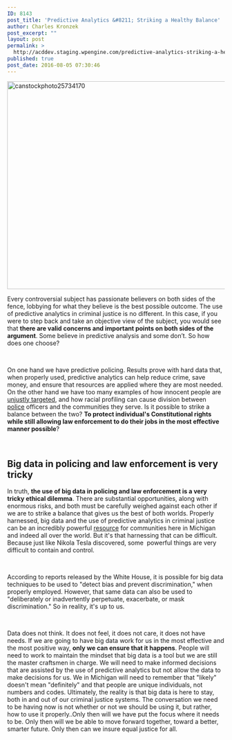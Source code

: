 ```yaml
---
ID: 8143
post_title: 'Predictive Analytics &#8211; Striking a Healthy Balance'
author: Charles Kronzek
post_excerpt: ""
layout: post
permalink: >
  http://acddev.staging.wpengine.com/predictive-analytics-striking-a-healthy-balance.html
published: true
post_date: 2016-08-05 07:30:46
---
```

<a href="http://acddev.staging.wpengine.com/wp-content/uploads/2016/08/canstockphoto25734170.jpg"><img class="alignnone size-large wp-image-8146" src="http://acddev.staging.wpengine.com/wp-content/uploads/2016/08/canstockphoto25734170-1024x768.jpg" alt="canstockphoto25734170" width="640" height="480" /></a>

<span style="font-weight: 400;">Every controversial subject has passionate believers on both sides of the fence, lobbying for what they believe is the best possible outcome. The use of predictive analytics in criminal justice is no different. In this case, if you were to step back and take an objective view of the subject, you would see that </span><b>there are valid concerns and important points on both sides of the argument</b><span style="font-weight: 400;">. Some believe in predictive analysis and some don’t. So how does one choose?</span>

&nbsp;

<span style="font-weight: 400;">On one hand we have predictive policing. Results prove with hard data that, when properly used, predictive analytics can help reduce crime, save money, and ensure that resources are applied where they are most needed. On the other hand we have too many examples of how innocent people are </span><a href="http://acddev.staging.wpengine.com/cop-secrets.html"><span style="font-weight: 400;">unjustly targeted</span></a><span style="font-weight: 400;">, and how racial profiling can cause division between </span><a href="http://acddev.staging.wpengine.com/police-mistakes.html"><span style="font-weight: 400;">police</span></a><span style="font-weight: 400;"> officers and the communities they serve. Is it possible to strike a balance between the two? </span><b>To protect individual's Constitutional rights while still allowing law enforcement to do their jobs in the most effective manner possible</b><span style="font-weight: 400;">?</span>

&nbsp;

<h2>Big data in policing and law enforcement is very tricky</h2>

<span style="font-weight: 400;">In truth, </span><b>the use of big data in policing and law enforcement is a very tricky ethical dilemma</b><span style="font-weight: 400;">. There are substantial opportunities, along with enormous risks, and both must be carefully weighed against each other if we are to strike a balance that gives us the best of both worlds. Properly harnessed, big data and the use of predictive analytics in criminal justice can be an incredibly powerful </span><a href="http://acddev.staging.wpengine.com/"><span style="font-weight: 400;">resource</span></a><span style="font-weight: 400;"> for communities here in Michigan and indeed all over the world. But it's that harnessing that can be difficult. Because just like Nikola Tesla discovered, some  powerful things are very difficult to contain and control.</span>

&nbsp;

<span style="font-weight: 400;">According to reports released by the White House, it is possible for big data techniques to be used to "detect bias and prevent discrimination," when properly employed. However, that same data can also be used to "deliberately or inadvertently perpetuate, exacerbate, or mask discrimination." So in reality, it's up to us. </span>

&nbsp;

<span style="font-weight: 400;">Data does not think. It does not feel, it does not care, it does not have needs. If we are going to have big data work for us in the most effective and the most positive way, </span><b>only we can ensure that it happens</b><span style="font-weight: 400;">. People will need to work to maintain the mindset that big data is a tool but we are still the master craftsmen in charge. We will need to make informed decisions that are assisted by the use of predictive analytics but not allow the data to make decisions for us. We in Michigan will need to remember that "likely" doesn't mean "definitely" and that people are unique individuals, not numbers and codes.</span>
<span style="font-weight: 400;">Ultimately, the reality is that big data is here to stay, both in and out of our criminal justice systems. The conversation we need to be having now is not whether or not we should be using it, but rather, how to use it properly..Only then will we have put the focus where it needs to be. Only then will we be able to move forward together, toward a better, smarter future. Only then can we insure equal justice for all. </span>